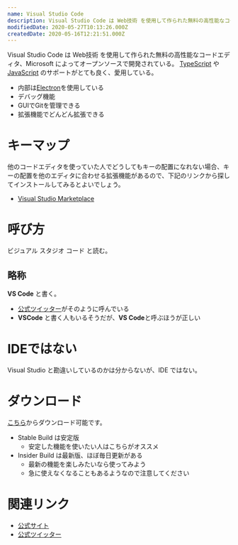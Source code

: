 ```yaml
---
name: Visual Studio Code
description: Visual Studio Code は Web技術 を使用して作られた無料の高性能なコードエディタ
modifiedDate: 2020-05-27T10:13:26.000Z
createdDate: 2020-05-16T12:21:51.000Z
---
```


Visual Studio Code は Web技術 を使用して作られた無料の高性能なコードエディタ、Microsoft によってオープンソースで開発されている。
 [TypeScript](/tags/typescript) や [JavaScript](/tags/javascript) のサポートがとても良く、愛用している。

- 内部は[Electron](/tags/electron)を使用している
- デバッグ機能
- GUIでGitを管理できる
- 拡張機能でどんどん拡張できる

# キーマップ

他のコードエディタを使っていた人でどうしてもキーの配置になれない場合、キーの配置を他のエディタに合わせる拡張機能があるので、下記のリンクから探してインストールしてみるとよいでしょう。

- [Visual Studio Marketplace](https://marketplace.visualstudio.com/search?target=VSCode&category=Keymaps&sortBy=Installs)

# 呼び方

ビジュアル スタジオ コード と読む。

## 略称

**VS Code** と書く。

- [公式ツイッター](https://twitter.com/code)がそのように呼んでいる
- **VSCode** と書く人もいるそうだが、**VS Code**と呼ぶほうが正しい

# IDEではない

Visual Studio と勘違いしているのかは分からないが、IDE ではない。

# ダウンロード

[こちら](https://code.visualstudio.com/)からダウンロード可能です。

- Stable Build は安定版
  - 安定した機能を使いたい人はこちらがオススメ
- Insider Build は最新版、ほぼ毎日更新がある
  - 最新の機能を楽しみたいなら使ってみよう
  - 急に使えなくなることもあるようなので注意してください

# 関連リンク

- [公式サイト](https://code.visualstudio.com/)
- [公式ツイッター](https://twitter.com/code)
